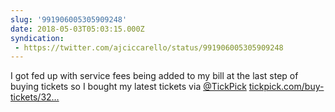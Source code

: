 ```yaml
---
slug: '991906005305909248'
date: 2018-05-03T05:03:15.000Z
syndication:
 - https://twitter.com/ajciccarello/status/991906005305909248
---
```


I got fed up with service fees being added to my bill at the last step of buying tickets so I bought my latest tickets via [@TickPick](https://twitter.com/TickPick) [tickpick.com/buy-tickets/32…](https://www.tickpick.com/buy-tickets/3256561/)
